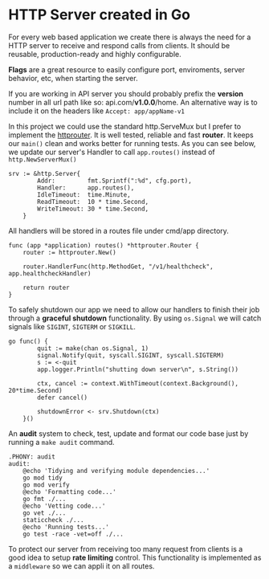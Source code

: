 # HTTP Server created in Go

For every web based application we create there is always the need for a HTTP server to receive and respond calls from clients. It should be reusable, production-ready and highly configurable.

**Flags** are a great resource to easily configure port, enviroments, server behavior, etc, when starting the server.

If you are working in API server you should probably prefix the **version** number in all url path like so: api.com/**v1.0.0**/home. An alternative way is to include it on the headers like `Accept: app/appName-v1`

In this project we could use the standard http.ServeMux but I prefer to implement the [httprouter](https://github.com/julienschmidt/httprouter). It is well tested, reliable and fast **router**. It keeps our `main()` clean and works better for running tests. As you can see below, we update our server's Handler to call `app.routes()` instead of `http.NewServerMux()`

```
srv := &http.Server{
		Addr:         fmt.Sprintf(":%d", cfg.port),
		Handler:      app.routes(),
		IdleTimeout:  time.Minute,
		ReadTimeout:  10 * time.Second,
		WriteTimeout: 30 * time.Second,
	}
```

All handlers will be stored in a routes file under cmd/app directory. 

```
func (app *application) routes() *httprouter.Router {
	router := httprouter.New()

	router.HandlerFunc(http.MethodGet, "/v1/healthcheck", app.healthcheckHandler)

	return router
}
```

To safely shutdown our app we need to allow our handlers to finish their job through a **graceful shutdown** functionality. By using `os.Signal` we will catch signals like `SIGINT`, `SIGTERM` or `SIGKILL`. 

```
go func() {
		quit := make(chan os.Signal, 1)
		signal.Notify(quit, syscall.SIGINT, syscall.SIGTERM)
		s := <-quit
		app.logger.Println("shutting down server\n", s.String())

		ctx, cancel := context.WithTimeout(context.Background(), 20*time.Second)
		defer cancel()

		shutdownError <- srv.Shutdown(ctx)
	}()
```

An **audit** system to check, test, update and format our code base just by running a `make audit` command. 

```
.PHONY: audit
audit:
	@echo 'Tidying and verifying module dependencies...'
	go mod tidy
	go mod verify
	@echo 'Formatting code...'
	go fmt ./...
	@echo 'Vetting code...'
	go vet ./...
	staticcheck ./...
	@echo 'Running tests...'
	go test -race -vet=off ./...
```

To protect our server from receiving too many request from clients is a good idea to setup **rate limiting** control. This functionality is implemented as a `middleware` so we can appli it on all routes. 



